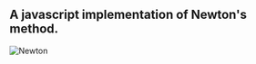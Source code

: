 ## A javascript implementation of Newton's method.
![Newton](https://scx2.b-cdn.net/gfx/news/2021/isaac-newton.jpg)